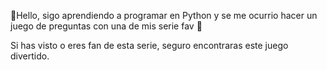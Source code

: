 🍃Hello, sigo aprendiendo a programar en Python y se me ocurrio hacer un juego de preguntas con una de mis serie fav 🩷

Si has visto o eres fan de esta serie, seguro encontraras este juego divertido. 

